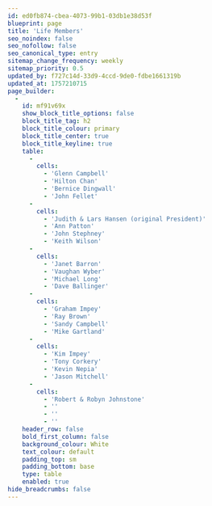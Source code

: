 ```yaml
---
id: ed0fb874-cbea-4073-99b1-03db1e38d53f
blueprint: page
title: 'Life Members'
seo_noindex: false
seo_nofollow: false
seo_canonical_type: entry
sitemap_change_frequency: weekly
sitemap_priority: 0.5
updated_by: f727c14d-33d9-4ccd-9de0-fdbe1661319b
updated_at: 1757210715
page_builder:
  -
    id: mf91v69x
    show_block_title_options: false
    block_title_tag: h2
    block_title_colour: primary
    block_title_center: true
    block_title_keyline: true
    table:
      -
        cells:
          - 'Glenn Campbell'
          - 'Hilton Chan'
          - 'Bernice Dingwall'
          - 'John Fellet'
      -
        cells:
          - 'Judith & Lars Hansen (original President)'
          - 'Ann Patton'
          - 'John Stephney'
          - 'Keith Wilson'
      -
        cells:
          - 'Janet Barron'
          - 'Vaughan Wyber'
          - 'Michael Long'
          - 'Dave Ballinger'
      -
        cells:
          - 'Graham Impey'
          - 'Ray Brown'
          - 'Sandy Campbell'
          - 'Mike Gartland'
      -
        cells:
          - 'Kim Impey'
          - 'Tony Corkery'
          - 'Kevin Nepia'
          - 'Jason Mitchell'
      -
        cells:
          - 'Robert & Robyn Johnstone'
          - ''
          - ''
          - ''
    header_row: false
    bold_first_column: false
    background_colour: White
    text_colour: default
    padding_top: sm
    padding_bottom: base
    type: table
    enabled: true
hide_breadcrumbs: false
---
```

